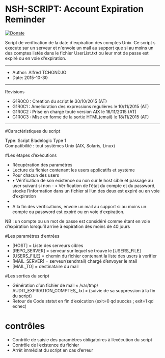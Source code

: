 # NSH-SCRIPT: Account Expiration Reminder

[![Donate](https://img.shields.io/badge/Donate-PayPal-green.svg)](https://www.paypal.com/cgi-bin/webscr?cmd=_s-xclick&hosted_button_id=XDCFPNTKUC4TU)

Script de verification de la date d'expiration des comptes Unix. Ce script s execute 
sur un serveur et n'envoie un mail au support que si au moins un des comptes listés 
dans le fichier UserList.txt ou leur mot de passe est expiré ou en voie d'expiration.   

----------------------------------------------------------------------------- 

* Author: Alfred TCHONDJO 
* Date: 2015-10-30

-----------------------------------------------------------------------------

Revisions
									
* G1R0C0 : 	Creation du script le 30/10/2015 (AT)
* G1R0C1 : 	Amelioration des expressions regulières le 10/11/2015 (AT)	
* G1R0C2 : 	Prise en charge toute version AIX le 16/11/2015 (AT)	
* G1R0C3 : 	Mise en forme de la sortie HTML(email) le 18/11/2015 (AT)

-----------------------------------------------------------------------------	


#Caractéristiques du script 

Type: Script Bladelogic Type 1  
Compatibilité : tout systèmes Unix (AIX, Solaris, Linux)

#Les étapes d’exécutions
-	Récupération des paramètres 
-	Lecture du fichier contenant les users applicatifs et système
-	Pour chacun des users
-
	•	Vérification de son existence ou non  sur le host cible et passage au user suivant si non - 
	•	Vérification de l’état du compte et du password, stocke l’information dans un fichier si l’un des deux est expiré ou en voie d’expiration
-
-	A la fin des vérifications, envoie un mail au support si au moins un compte ou password est expiré ou en voie d’expiration.

NB : un compte ou un mot de passe est considéré comme étant en voie d’expiration lorsqu’il arrive à expiration des moins de 40 jours

#Les paramètres d’entrées 
- [HOST] = Liste des serveurs cibles
- [REPO_SERVER] = serveur sur lequel se trouve le [USERS_FILE]
- [USERS_FILE] = chemin du fichier contenant la liste des users à verifier
- [MAIL_SERVER] = serveur(sendmail) chargé d’envoyer le mail
- [MAIL_TO] = destinataire du mail


#Les sorties du script
-	Génération d’un fichier de mail « /var/tmp/ AUDIT_EXPIRATION_COMPTES_<DATE>.txt » (suivie de sa suppression à la fin du script)
-	Retour de Code statut en fin d’exécution (exit=0 qd succès ; exit=1 qd echec)

# contrôles
-	Contrôle de saisie des paramètres  obligatoires à l’exécution du script
-	Contrôle de l’existence du fichier
-	Arrêt immédiat du script en cas d’erreur
